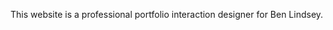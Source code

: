 This website is a professional portfolio interaction designer for Ben Lindsey.

[main-url]: http://benlindseydesign.com